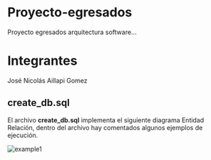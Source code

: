 <h1>Proyecto-egresados</h1>
<p>Proyecto egresados arquitectura software...</p>

<h1>Integrantes</h1>
<p>José Nicolás Aillapi Gomez</p>
<h2>create_db.sql</h2>
<p>El archivo <b>create_db.sql</b> implementa el siguiente diagrama Entidad Relación, dentro del archivo hay comentados algunos ejemplos de ejecución.</p>

![example1](https://i.imgur.com/mGse35q.png)
